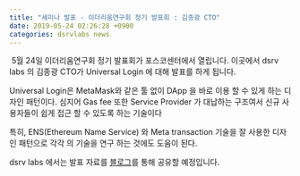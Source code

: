 ```yaml
---
title: "세미나 발표 - 이더리움연구회 정기 발표회 : 김종광 CTO"
date: 2019-05-24 02:26:28 +0900
categories: dsrvlabs news
---
```

<img src="">
5월 24일 이더리움연구회 정기 발표회가 포스코센터에서 열립니다.  
이곳에서 dsrv labs 의 김종광 CTO가 Universal Login 에 대해 발표를 하게 됩니다.

Universal Login은
MetaMask와 같은 툴 없이 DApp 을 바로 이용 할 수 있게 하는 디자인 패턴이다. 심지어 Gas fee 또한 Service Provider 가 대납하는 구조여서 신규 사용자들이 쉽게 접근 할 수 있도록 하는 기술이다

특히, ENS(Ethereum Name Service) 와 Meta transaction 기술을 잘 사용한 디자인 패턴으로 각각 의 기술을 연구 하는 것에도 도움이 된다.

dsrv labs 에서는 발표 자료를 [블로그](https://www.dsrvlabs.com/blog/)를 통해 공유할 예정입니다.